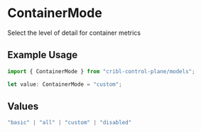 # ContainerMode

Select the level of detail for container metrics

## Example Usage

```typescript
import { ContainerMode } from "cribl-control-plane/models";

let value: ContainerMode = "custom";
```

## Values

```typescript
"basic" | "all" | "custom" | "disabled"
```